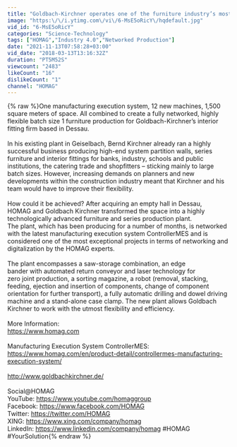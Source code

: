 ```yaml
---
title: "Goldbach-Kirchner operates one of the furniture industry’s most up-to-date Industry 4.0 plants."
image: "https:\/\/i.ytimg.com\/vi\/6-MsE5oRicY\/hqdefault.jpg"
vid_id: "6-MsE5oRicY"
categories: "Science-Technology"
tags: ["HOMAG","Industry 4.0","Networked Production"]
date: "2021-11-13T07:58:28+03:00"
vid_date: "2018-03-13T13:16:32Z"
duration: "PT5M52S"
viewcount: "2483"
likeCount: "16"
dislikeCount: "1"
channel: "HOMAG"
---
```

{% raw %}One manufacturing execution system, 12 new machines, 1,500 square meters of space. All combined to create a fully networked, highly flexible batch size 1 furniture production for Goldbach-Kirchner’s interior fitting firm based in Dessau.<br /><br />In his existing plant in Geiselbach, Bernd Kirchner already ran a highly successful business producing high-end system partition walls, series furniture and interior fittings for banks, industry, schools and public institutions, the catering trade and shopfitters – sticking mainly to large batch sizes. However, increasing demands on planners and new developments within the construction industry meant that Kirchner and his team would have to improve their flexibility.<br /><br />How could it be achieved? After acquiring an empty hall in Dessau,<br />HOMAG and Goldbach Kirchner transformed the space into a highly<br />technologically advanced furniture and series production plant.<br />The plant, which has been producing for a number of months, is networked with the latest manufacturing execution system ControllerMES and is considered one of the most exceptional projects in terms of networking and digitalization by the HOMAG experts.<br /><br />The plant encompasses a saw-storage combination, an edge<br />bander with automated return conveyor and laser technology for<br />zero joint production, a sorting magazine, a robot (removal, stacking, feeding, ejection and insertion of components, change of component orientation for further transport), a fully automatic drilling and dowel driving machine and a stand-alone case clamp. The new plant allows Goldbach Kirchner to work with the utmost flexibility and efficiency.<br /><br />More Information:<br /><a rel="nofollow" target="blank" href="https://www.homag.com">https://www.homag.com</a><br /><br />Manufacturing Execution System ControllerMES:  <a rel="nofollow" target="blank" href="https://www.homag.com/en/product-detail/controllermes-manufacturing-execution-system/">https://www.homag.com/en/product-detail/controllermes-manufacturing-execution-system/</a><br /><br /><a rel="nofollow" target="blank" href="http://www.goldbachkirchner.de/">http://www.goldbachkirchner.de/</a><br /><br />Social@HOMAG<br />YouTube: <a rel="nofollow" target="blank" href="https://www.youtube.com/homaggroup">https://www.youtube.com/homaggroup</a><br />Facebook: <a rel="nofollow" target="blank" href="https://www.facebook.com/HOMAG">https://www.facebook.com/HOMAG</a><br />Twitter: <a rel="nofollow" target="blank" href="https://twitter.com/HOMAG">https://twitter.com/HOMAG</a><br />XING: <a rel="nofollow" target="blank" href="https://www.xing.com/company/homag">https://www.xing.com/company/homag</a><br />LinkedIn: <a rel="nofollow" target="blank" href="https://www.linkedin.com/company/homag">https://www.linkedin.com/company/homag</a> #HOMAG #YourSolution{% endraw %}
